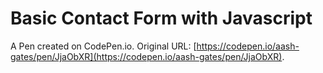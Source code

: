# Basic Contact Form with Javascript

A Pen created on CodePen.io. Original URL: [https://codepen.io/aash-gates/pen/JjaObXR](https://codepen.io/aash-gates/pen/JjaObXR).

